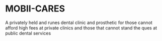 # MOBII-CARES
A privately held and runes dental clinic and prosthetic for those cannot afford high fees at private clinics and those that cannot stand the ques at public dental services 
